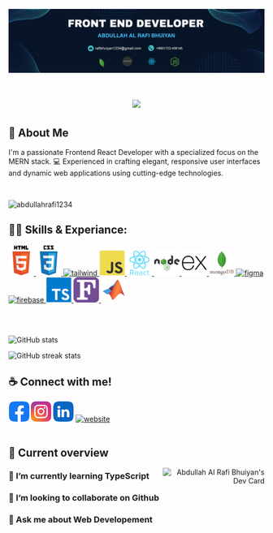 ![A passionate Web Developer from Bangladesh](https://github.com/abdullahrafi1234/abdullahrafi1234/blob/main/rafi%20bg.jpeg?raw=true)


<h1 align="center">
<!-- markdownlint-disable MD045 -->
    <img src="https://readme-typing-svg.herokuapp.com/?font=Righteous&size=35&center=true&vCenter=true&width=1000&height=70&duration=4000&lines=Hi+There!👋;+I'm+Adullah+Al+Rafi+Bhuiyan!;+Front-End+Developer;+Full-Stack+Developer" />
</h1>

<!-- ### Hi There!👋; I'm Abdullah Al Rafi Bhuiyan!
#### A passionate Web Developer from Bangladesh -->

## 🚀 About Me
I'm a passionate Frontend React Developer with a specialized focus on the MERN stack. 💻 Experienced in crafting elegant, responsive user interfaces and dynamic web applications using cutting-edge technologies.
<br>
<!-- ![Top Langs](https://github-readme-stats.vercel.app/api/top-langs/?username=abdullahrafi1234&layout=compact) -->

<br>
<div>    
<p align=""><img align="" src="https://github-readme-stats.vercel.app/api/top-langs?username=abdullahrafi1234&show_icons=true&locale=en&layout=compact" alt="abdullahrafi1234" /></p>
</div>

## 👨‍💻 Skills & Experiance: 
<p align="left">
    <a href="https://www.w3.org/html/" target="_blank" rel="noreferrer"> <img src="https://raw.githubusercontent.com/devicons/devicon/master/icons/html5/html5-original-wordmark.svg" alt="html5" width="50" height="60"/> </a>
  <a href="https://www.w3schools.com/css/" target="_blank" rel="noreferrer"> <img src="https://raw.githubusercontent.com/devicons/devicon/master/icons/css3/css3-original-wordmark.svg" alt="css3" width="50" height="60"/> </a> 
   <a href="https://tailwindcss.com/" target="_blank" rel="noreferrer"> <img src="https://www.vectorlogo.zone/logos/tailwindcss/tailwindcss-icon.svg" alt="tailwind" width="50" height="50"/> </a> 
    <a href="https://developer.mozilla.org/en-US/docs/Web/JavaScript" target="_blank" rel="noreferrer"> <img src="https://raw.githubusercontent.com/devicons/devicon/master/icons/javascript/javascript-original.svg" alt="javascript" width="50" height="50"/> </a>
    <a href="https://reactjs.org/" target="_blank" rel="noreferrer"> <img src="https://raw.githubusercontent.com/devicons/devicon/master/icons/react/react-original-wordmark.svg" alt="react" width="50" height="50"/> </a>
       <a href="https://nodejs.org" target="_blank" rel="noreferrer"> <img src="https://raw.githubusercontent.com/devicons/devicon/master/icons/nodejs/nodejs-original-wordmark.svg" alt="nodejs" width="50" height="50"/> </a>
     <a href="https://expressjs.com/" target="_blank" rel="noreferrer"> <img src="https://raw.githubusercontent.com/devicons/devicon/master/icons/express/express-original.svg" alt="expressjs" width="50" height="50"/> </a>
    <a href="https://www.mongodb.com/" target="_blank" rel="noreferrer"> <img src="https://raw.githubusercontent.com/devicons/devicon/master/icons/mongodb/mongodb-original-wordmark.svg" alt="mongodb" width="50" height="50"/> </a>
  <a href="https://www.figma.com/" target="_blank" rel="noreferrer"> <img src="https://www.vectorlogo.zone/logos/figma/figma-icon.svg" alt="figma" width="50" height="50"/> </a>
  <a href="https://firebase.google.com/" target="_blank" rel="noreferrer"> <img src="https://encrypted-tbn0.gstatic.com/images?q=tbn:ANd9GcTuawUuQCcq6fD-KpdmL4QixUOyqQqdrVNIDg&s" alt="firebase" width="90" height="60"/> </a>  
  <a href="https://www.typescriptlang.org/" target="_blank" rel="noreferrer"> <img src="https://raw.githubusercontent.com/devicons/devicon/master/icons/typescript/typescript-original.svg" alt="typescript" width="50" height="50"/> </a>
    <a href="(https://fortran-lang.org/)" target="_blank" rel="noreferrer"> <img src="https://raw.githubusercontent.com/devicons/devicon/master/icons/fortran/fortran-original.svg" alt="fortran" width="50" height="50"/> </a>
    <a href="(https://fortran-lang.org/)" target="_blank" rel="noreferrer"> <img src="https://raw.githubusercontent.com/devicons/devicon/master/icons/matlab/matlab-original.svg" alt="fortran" width="50" height="50"/> </a>

  </p>

  <br><br>

![GitHub stats](https://github-readme-stats.vercel.app/api?username=abdullahrafi1234&show_icons=true)  

![GitHub streak stats](https://streak-stats.demolab.com/?user=abdullahrafi1234)  

  ## ☕ Connect with me!
[<img src='https://github.com/shovoalways/shovoalways/blob/main/img/facebook.png?raw=true' alt='facebook' height='40'>](https://www.facebook.com/abdullahal.rafibhuiyan)  [<img src='https://github.com/shovoalways/shovoalways/blob/main/img/instagram.png?raw=true' alt='instagram' height='40'>](https://github.com/abdullahrafi1234) [<img src='https://github.com/shovoalways/shovoalways/blob/main/img/linkedin.png?raw=true' alt='linkedin' height='40'>](https://www.linkedin.com/in/abdullah-al-rafi-bhuiyan/) [<img src='https://cdn.jsdelivr.net/npm/simple-icons@3.0.1/icons/icloud.svg' alt='website' height='40'>](https://rafi-react-portfolio.netlify.app/)
  <br><br>

## :eyes: Current overview

<div align="right">
  <a href="https://app.daily.dev/rafi1234"><img align='right' src="https://api.daily.dev/devcards/v2/h8cgN7bMSLttUjcQyaLY8.png?type=default&r=r7s" width="200" alt="Abdullah Al Rafi Bhuiyan's Dev Card"/></a>
</div>

### 🌱 I’m currently learning TypeScript 
### 👯 I’m looking to collaborate on Github 
### 💬 Ask me about Web Developement 

<br />


